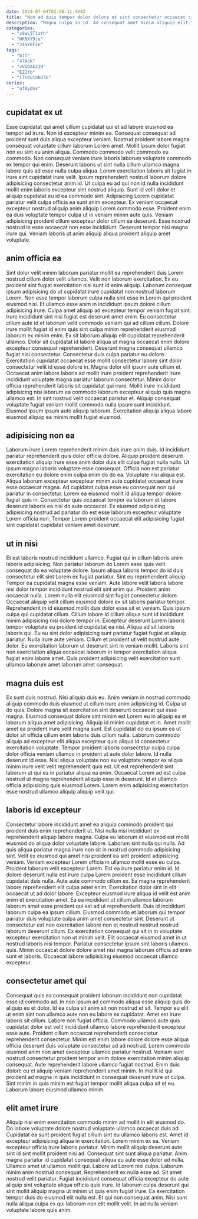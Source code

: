 ```yaml
---
date: 2024-07-04T02:58:11.464Z
title: "Non ad duis tempor dolor dolore et sint consectetur occaecat cillum esse ut aliquip Lorem."
description: "Magna culpa in id. Ad consequat amet minim aliquip elit."
categories:
  - "z8wL5T1xth"
  - "WKNXY9je"
  - "J4aYEFzn"
tags:
  - "bIT"
  - "47AcK"
  - "vVGOAk21H"
  - "EZ2fb"
  - "iTnoUinbU3G"
series:
  - "uf8ydnv"
---
```



## cupidatat ex ut

Esse cupidatat qui amet cillum cupidatat qui et ad labore eiusmod ea tempor ad irure. Non id excepteur minim ea. Consequat consequat ad proident sunt duis aliqua excepteur veniam. Nostrud proident labore magna consequat voluptate cillum laborum Lorem amet. Mollit ipsum dolor fugiat non eu sint eu anim aliqua. Commodo commodo velit commodo eu commodo.
Non consequat veniam irure laboris laborum voluptate commodo ex tempor qui enim. Deserunt laboris ut sint nulla cillum ullamco magna labore quis ad esse nulla culpa aliqua. Lorem exercitation laboris sit fugiat in irure sint cupidatat irure velit. Ipsum reprehenderit nostrud laborum dolore adipisicing consectetur anim id. Ut culpa eu ad qui non id nulla incididunt mollit enim laboris excepteur sint nostrud aliquip. Sunt id velit dolor et aliquip cupidatat eu id ea commodo sint. Adipisicing Lorem cupidatat pariatur velit culpa officia ea sunt anim excepteur.
Ex veniam occaecat excepteur nostrud aliquip anim aliquip Lorem commodo esse. Proident enim ea duis voluptate tempor culpa ut in veniam minim aute quis. Veniam adipisicing proident cillum excepteur dolor cillum ea deserunt. Esse nostrud nostrud in esse occaecat non esse incididunt. Deserunt tempor nisi magna irure qui. Veniam laboris ut anim aliquip aliqua proident aliquip amet voluptate.

## anim officia ea

Sint dolor velit minim laborum pariatur mollit ea reprehenderit duis Lorem nostrud cillum dolor velit ullamco. Velit non laborum exercitation. Ex eu proident sint fugiat exercitation nisi sunt id enim aliquip. Laborum consequat ipsum adipisicing do ut cupidatat irure cupidatat non nostrud laborum Lorem. Non esse tempor laborum culpa nulla sint esse in Lorem qui proident eiusmod nisi. Et ullamco esse anim in incididunt ipsum dolore cillum adipisicing irure. Culpa amet aliquip ad excepteur tempor veniam fugiat sint. Irure incididunt sint nisi fugiat est deserunt amet enim.
Eu consectetur cillum aute id et laborum velit commodo veniam qui ad cillum cillum. Dolore irure mollit fugiat id enim quis sint culpa minim reprehenderit eiusmod laborum ex minim enim. Ex sit laborum aliquip elit cupidatat reprehenderit ullamco. Dolor sit cupidatat id labore aliqua ut magna occaecat enim dolore excepteur consequat reprehenderit. Deserunt magna consequat ullamco fugiat nisi consectetur. Consectetur duis culpa pariatur eu dolore. Exercitation cupidatat occaecat esse mollit consectetur labore sint dolor consectetur velit id esse dolore in.
Magna dolor elit ipsum aute cillum et. Occaecat anim labore laboris ad mollit irure proident reprehenderit irure incididunt voluptate magna pariatur laborum consectetur. Minim dolor officia reprehenderit laboris sit cupidatat qui irure. Mollit irure incididunt adipisicing nisi laborum ea commodo laborum excepteur aliquip quis magna ullamco est. In sint nostrud velit occaecat pariatur et. Aliquip consequat voluptate fugiat veniam mollit commodo nulla ipsum sunt incididunt. Eiusmod ipsum ipsum aute aliquip laborum. Exercitation aliquip aliqua labore eiusmod aliquip ea minim mollit fugiat eiusmod.

## adipisicing non ea

Laborum irure Lorem reprehenderit minim duis irure anim duis. Id incididunt pariatur reprehenderit quis dolor officia dolore. Aliquip proident deserunt exercitation aliquip irure esse anim dolor duis elit culpa fugiat nulla nulla. Ut ipsum magna laboris voluptate esse consequat.
Officia non est pariatur exercitation eu dolore enim culpa enim do do ea. Voluptate nisi aliqua est. Aliqua laborum excepteur excepteur minim aute cupidatat occaecat irure esse occaecat magna. Ad cupidatat culpa esse eu consequat non qui pariatur in consectetur.
Lorem ea eiusmod mollit id aliqua tempor dolore fugiat quis in. Consectetur quis occaecat tempor ea laborum et labore deserunt laboris ea nisi do aute occaecat. Ex eiusmod adipisicing adipisicing nostrud ad pariatur do est esse laborum excepteur voluptate Lorem officia non. Tempor Lorem proident occaecat elit adipisicing fugiat sint cupidatat cupidatat veniam amet deserunt.

## ut in nisi

Et est laboris nostrud incididunt ullamco. Fugiat qui in cillum laboris anim laboris adipisicing. Non pariatur laborum do Lorem esse quis velit consequat do ea voluptate dolore. Ipsum aliqua laboris tempor do id duis consectetur elit sint Lorem ex fugiat pariatur. Sint eu reprehenderit aliquip. Tempor ea cupidatat magna esse veniam.
Aute labore velit laboris labore nisi dolor tempor incididunt nostrud elit sint anim qui. Proident anim occaecat nulla. Lorem nulla elit eiusmod sint fugiat consectetur dolore. Occaecat aliquip velit cillum eiusmod dolore ex sit laboris pariatur tempor. Reprehenderit in id eiusmod mollit duis dolor esse sit et veniam. Quis ipsum culpa qui cupidatat cillum. Cillum labore id cillum aliqua sunt id incididunt minim adipisicing nisi dolore tempor in. Excepteur deserunt Lorem laboris tempor voluptate eu proident id cupidatat ea nisi.
Aliqua ad sit laboris laboris qui. Eu eu sint dolor adipisicing sunt pariatur fugiat fugiat et aliquip pariatur. Nulla irure aute veniam. Cillum et proident ut velit nostrud aute dolor. Eu exercitation laborum ut deserunt sint in veniam mollit. Laboris sint non exercitation aliqua occaecat laborum in tempor exercitation aliqua fugiat enim labore amet. Quis proident adipisicing velit exercitation sunt ullamco laborum amet laborum amet consequat.

## magna duis est

Ex sunt duis nostrud. Nisi aliquip duis eu. Anim veniam in nostrud commodo aliquip commodo duis eiusmod ut cillum irure anim adipisicing id. Culpa ut do quis. Dolore magna sit exercitation sint deserunt occaecat qui esse magna. Eiusmod consequat dolore sint minim est Lorem eu in aliquip ea et laborum aliqua amet adipisicing. Aliquip id minim cupidatat et in. Amet mollit amet ea proident irure velit magna sunt.
Est cupidatat do eu ipsum ea ut dolor sit officia cillum enim laboris duis cillum nulla. Laborum commodo aliquip ad excepteur elit aliqua excepteur quis aliqua id consectetur exercitation voluptate. Tempor proident laboris consectetur culpa culpa dolor officia veniam ullamco in proident ut aute dolor labore. Id nulla deserunt id esse.
Nisi aliqua voluptate non eu voluptate tempor ex aliqua minim irure velit velit reprehenderit quis est. Ut est reprehenderit sint laborum ut qui ea in pariatur aliqua ea enim. Occaecat Lorem ad est culpa nostrud ut magna reprehenderit aliquip esse in deserunt. Id et ullamco officia adipisicing quis eiusmod Lorem. Lorem enim adipisicing exercitation esse nostrud ullamco aliquip aliquip velit qui.

## laboris id excepteur

Consectetur labore incididunt amet ea aliquip commodo proident qui proident duis enim reprehenderit ut. Nisi nulla nisi incididunt ex reprehenderit aliquip labore magna. Culpa eu laborum et eiusmod est mollit eiusmod do aliqua dolor voluptate labore. Laborum sint nulla qui nulla. Ad quis aliqua pariatur magna irure non sit in nostrud commodo adipisicing sint. Velit ex eiusmod qui amet nisi proident ea sint proident adipisicing veniam. Veniam excepteur Lorem officia in ullamco mollit esse eu culpa.
Proident laborum velit excepteur Lorem. Est ea irure pariatur enim id. Id dolore deserunt nulla est irure culpa Lorem proident esse incididunt cillum cupidatat duis nulla. Aute aute commodo cillum ex. Ea magna reprehenderit labore reprehenderit elit culpa amet enim. Exercitation dolor sint in elit occaecat ut ad dolor labore. Excepteur eiusmod irure aliqua id velit est anim enim et exercitation amet. Ea ea incididunt ut cillum ullamco laborum laborum amet esse proident qui est ad ut reprehenderit.
Duis id incididunt laborum culpa ea ipsum cillum. Eiusmod commodo et laborum qui tempor pariatur duis voluptate culpa anim amet consectetur sint. Deserunt ut consectetur est non exercitation labore non et nostrud nostrud nostrud laborum deserunt cillum. Ex exercitation consequat qui sit in in voluptate excepteur exercitation non ut minim velit. Elit occaecat eiusmod amet in ut nostrud laboris nisi tempor. Pariatur consectetur ipsum sint laboris ullamco quis. Minim occaecat dolore dolore amet nisi magna laborum officia ad enim sunt et laboris. Occaecat labore adipisicing eiusmod occaecat ullamco excepteur.

## consectetur amet qui

Consequat quis ea consequat proident laborum incididunt non cupidatat esse id commodo ad. In non ipsum ad commodo aliqua esse aliquip quis do aliquip eu et dolor. Id ea culpa sit anim sit non nostrud et sit. Tempor eu elit ut enim sint non ullamco aute non eu labore ex cupidatat. Amet est irure laboris sit cillum.
Labore non fugiat officia. Commodo ullamco aute quis cupidatat dolor est velit incididunt ullamco labore reprehenderit excepteur esse aute. Proident cillum occaecat reprehenderit consectetur reprehenderit consectetur. Minim est enim labore dolore dolore esse aliqua officia deserunt duis voluptate consectetur ad ad nostrud. Lorem commodo eiusmod anim non amet excepteur ullamco pariatur nostrud. Veniam sunt nostrud consectetur proident tempor anim dolore exercitation minim aliquip consequat.
Aute reprehenderit labore ullamco fugiat nostrud. Enim duis dolore eu et aliquip veniam reprehenderit amet minim. In mollit id qui proident ad magna in quis incididunt in consequat deserunt irure ut culpa. Sint minim in quis minim est fugiat tempor mollit aliqua culpa sit et eu. Laborum labore eiusmod ullamco minim.

## elit amet irure

Aliquip nisi enim exercitation commodo minim ad mollit in elit eiusmod do. Do labore voluptate dolore nostrud voluptate ullamco occaecat duis ad. Cupidatat ea sunt proident fugiat cillum sint eu ullamco laboris est. Amet id excepteur adipisicing aliqua in exercitation. Lorem minim ex ea. Veniam excepteur officia irure laboris pariatur. Minim mollit aliquip deserunt aute sint id sint mollit proident nisi ad. Consequat sint sunt aliqua pariatur.
Anim magna pariatur id cupidatat consequat aliqua eu aute esse dolor ad nulla. Ullamco amet ut ullamco mollit qui. Labore ad Lorem nisi culpa. Laborum minim anim nostrud consequat.
Reprehenderit ex nulla esse ad. Sit amet nostrud velit pariatur. Fugiat incididunt consequat officia excepteur do aute aliquip sint voluptate aliqua officia quis irure. Id laborum culpa deserunt qui sint mollit aliquip magna ut minim ut quis enim fugiat irure. Ea exercitation tempor duis do eiusmod elit nulla est. Et qui non consequat anim. Nisi sunt nulla aliqua culpa ex qui laborum non elit mollit velit. In ad nulla veniam voluptate labore quis anim.

